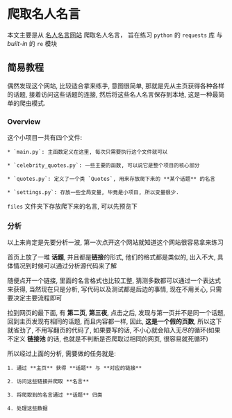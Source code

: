 # 爬取名人名言

本文主要是从 [名人名言网站](http://www.mingyannet.com/) 爬取名人名言， 旨在练习 `python` 的 `requests` 库 与 *built-in* 的 `re` 模块

## 简易教程

偶然发现这个网站, 比较适合拿来练手, 意图很简单, 那就是先从主页获得各种各样的话题, 接着访问这些话题的连接, 然后将这些名人名言保存到本地, 这是一种最简单的爬虫模式.

### Overview

这个小项目一共有四个文件:

	* `main.py`: 主函数定义在这里, 每次只需要执行这个文件就可以
	
	* `celebrity_quotes.py`: 一些主要的函数, 可以说它是整个项目的核心部分
	
	* `quotes.py`: 定义了一个类 `Quotes`, 用来存放爬下来的 **某个话题** 的名言
	
	* `settings.py`: 存放一些全局变量, 毕竟是小项目, 所以变量很少.

`files` 文件夹下存放爬下来的名言, 可以先预览下

### 分析

以上来肯定是先要分析一波, 第一次点开这个网站就知道这个网站很容易拿来练习

首页上放了一堆 **话题**, 并且都是**链接**的形式, 他们的格式都是类似的, 出入不大, 具体情况到时候可以通过分析源代码来了解

随便点开一个链接, 里面的名言格式也比较工整, 猜测多数都可以通过一个表达式来获得, 当然现在只是分析, 写代码以及测试都是后边的事情, 现在不用关心, 只需要决定主要流程即可

拉到网页的最下面, 有 **第二页**, **第三夜**, 点击之后, 发现与第一页并不是同一个话题, 回到主页发现有相同的话题, 而且内容都一样, 因此, **这是一个假的页数**, 所以这下就省劲了, 不用写翻页的代码了, 如果要写的话, 不小心就会陷入无尽的循环(如果不定义 **链接池** 的话, 也就是不判断是否爬取过相同的网页, 很容易就死循环)

所以经过上面的分析, 需要做的任务就是:

    1. 通过 **主页** 获得 **话题** 与 **对应的链接**

	2. 访问这些链接并爬取 **名言**
	
	3. 将爬取到的名言通过 **话题** 归类
	
	4. 处理这些数据

